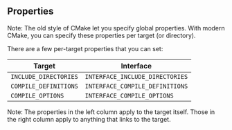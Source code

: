 <!-- Chapter 14 -->

## Properties
Note: The old style of CMake let you specify global properties.
With modern CMake, you can specify these properties per target (or directory).


There are a few per-target properties that you can set:

Target | Interface
--- | ---
`INCLUDE_DIRECTORIES` | `INTERFACE_INCLUDE_DIRECTORIES`
`COMPILE_DEFINITIONS` | `INTERFACE_COMPILE_DEFINITIONS`
`COMPILE_OPTIONS` | `INTERFACE_COMPILE_OPTIONS`

Note: The properties in the left column apply to the target itself.
Those in the right column apply to anything that links to the target.
